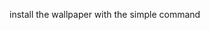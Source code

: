 install the wallpaper with the simple command

```wget https://raw.githubusercontent.com/2duo/wallpapers/main/install.sh; chmod +x install.sh; sh install.sh
```
